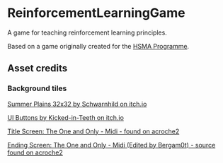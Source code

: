 # ReinforcementLearningGame
 
A game for teaching reinforcement learning principles.

Based on a game originally created for the [HSMA Programme](https://github.com/hsma-programme/7f_reinforcement_learning). 

## Asset credits

### Background tiles
[Summer Plains 32x32 by Schwarnhild on itch.io](https://schwarnhild.itch.io/summer-plains-tileset-and-asset-pack-32x32-pixels)

[UI Buttons by Kicked-in-Teeth on itch.io](https://kicked-in-teeth.itch.io/button-ui)

[Title Screen: The One and Only - Midi - found on acroche2](http://www.acroche2.com/midi_h.html)

[Ending Screen: The One and Only - Midi (Edited by Bergam0t) - source found on acroche2](http://www.acroche2.com/midi_h.html)